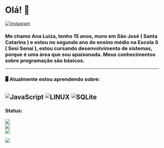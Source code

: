 
# Olá! 👋

[![Instagram](https://img.shields.io/badge/Instagram-%23E4405F.svg?logo=Instagram&logoColor=white)](https://instagram.com/ana_luiza_de_castro) 


### Me chamo Ana Luiza, tenho 15 anos, moro em São José ( Santa Catarina ) e estou no segundo ano do ensino médio na Escola S ( Sesi Senai ), estou cursando desenvolvimento de sistemas, porque é uma área que sou apaixonada. Meus conhecimentos sobre programação são básicos.
---





### 🖥️ Atualmente estou aprendendo sobre:
   
![JavaScript](https://img.shields.io/badge/javascript-%23323330.svg?style=for-the-badge&logo=javascript&logoColor=%23F7DF1E) ![LINUX](https://img.shields.io/badge/Linux-FCC624?style=for-the-badge&logo=linux&logoColor=black) ![SQLite](https://img.shields.io/badge/sqlite-%2307405e.svg?style=for-the-badge&logo=sqlite&logoColor=white)
---



### Status:

![](https://github-readme-stats.vercel.app/api?username=Anadec&theme=dracula&include_all_commits=true&count_private=true&include_all_commits=true&count_private=false)<br/>  ![](https://github-readme-streak-stats.herokuapp.com/?user=Anadec&theme=dracula&include_all_commits=true&count_private=true)<br/>  ![](https://github-readme-stats.vercel.app/api/top-langs/?username=Anadec&theme=dracula&include_all_commits=true&count_private=true&count_private=false&layout=compact) 



[![](https://visitcount.itsvg.in/api?id=Anadec&icon=0&color=0)](https://visitcount.itsvg.in)

<!-- Proudly created with GPRM ( https://gprm.itsvg.in ) -->
        

